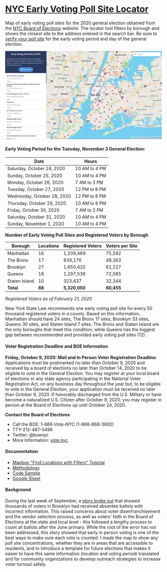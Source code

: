 # [NYC Early Voting Poll Site Locator](https://jessica-mendieta.github.io/nyc-early-voting-poll-sites)

Map of early voting poll sites for the 2020 general election obtained from the [NYC Board of Elections](https://vote.nyc/page/early-voting-information) website. The locator tool filters by borough and shows the closest site to the address entered in the search bar. Be sure to [verify your poll site](https://findmypollsite.vote.nyc/) for the early voting period and day of the general election.

<p align="center">
  <img src="earlyvoting-pollsites.JPG">
</p>


#### Early Voting Period for the Tuesday, November 3 General Election:

Date | Hours
-------- | --------
Saturday, October 24, 2020 | 10 AM to 4 PM
Sunday, October 25, 2020 | 10 AM to 4 PM
Monday, October 26, 2020 | 7 AM to 3 PM
Tuesday, October 27, 2020 |  12 PM to 8 PM
Wednesday, October 28, 2020 | 12 PM to 8 PM
Thursday, October 29, 2020 | 10 AM to 6 PM
Friday, October 30, 2020 | 7 AM to 3 PM
Saturday, October 31, 2020 | 10 AM to 4 PM
Sunday, November 1, 2020 | 10 AM to 4 PM


**Number of Early Voting Poll Sites and Registered Voters by Borough**

Borough	| Locations	| Registered Voters | Voters per Site
--------| ----------| ------- | --------
Manhattan | 16 | 1,209,469 | 75,592
The Bronx | 17 | 839,176 | 49,363
Brooklyn | 27 | 1,650,432 | 61,127
Queens | 18 | 1,297,536 | 72,085
Staten Island | 10 | 323,437 | 32,344
**Total** | **88** | **5,320,050** | **60,455**

*Registered Voters as of February 21, 2020*

New York State Law recommends one early voting poll site for every 50 thousand registered voters in a county. Based on this information, Manhattan should have 24 sites, The Bronx 17 sites, Brooklyn 33 sites, Queens 30 sites, and Staten Island 7 sites. The Bronx and Staten Island are the only boroughs that meet this condition, while Queens has the biggest gap between recommended and provided early voting poll sites (12).


#### Voter Registration Deadline and BOE Information

**Friday, October 9, 2020: Mail and In Person Voter Registration Deadline**. Applications must be postmarked no later than October 9, 2020 and received by a board of elections no later than October 14, 2020 to be eligible to vote in the General Election. You may register at your local board of elections or any state agency participating in the National Voter Registration Act, on any business day throughout the year but, to be eligible to vote in the General Election, your application must be received no later than October 9, 2020. If honorably discharged from the U.S. Military or have become a naturalized U.S. Citizen after October 9, 2020, you may register in person at the Board of Elections up until October 24, 2020.

**Contact the Board of Elections**: 
* Call the BOE: 1-866-Vote-NYC (1-866-868-3692)
* TTY-212-487-5496
* Twitter: @boenyc
* More Information: [vote.nyc](https://www.vote.nyc/)


#### Documentation 
* [Mapbox "Find Locations with Filters" Tutorial](https://labs.mapbox.com/education/impact-tools/finder-with-filters/)
* [Methodology](methodology)
* [Code Sample](config-capture.JPG)
* [Google Sheet](https://docs.google.com/spreadsheets/d/1ckRR_D1mOhPqYkL_mkFVijyU6jseHJBy922THPt4RFM/edit?usp=sharing)


#### Background
During the last week of September, a [story broke out](https://gothamist.com/news/brooklyn-voters-receive-absentee-ballot-envelopes-wrong-voter-names-and-addresses?fbclid=IwAR21jhwVsfbvlce2QMpIHcMk3P84ZSwJANl7Q32qgMQ0wef0XwhBQiY4dSo) that showed thousands of voters in Brooklyn had received absentee ballots with incorrect information. This raised concerns about voter disenfranchisement and the vendor selection process, as well as voters' faith in the Board of Elections at the state and local level - this followed a lengthy process to count all ballots after the June primary. While the root of the error has not been addressed, this story showed that early in person voting is one of the best ways to make sure each vote is counted. I made the map to show any poll site concentrations, whether they are in areas that are accessible to residents, and to introduce a template for future elections that makes it easier to have this same information (location and voting period) translated and for community organizations to develop outreach strategies to increase voter turnout safely.

